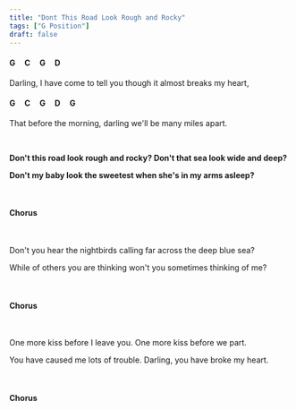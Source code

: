 ```yaml
---
title: "Dont This Road Look Rough and Rocky"
tags: ["G Position"]
draft: false
---
```


#### G &nbsp;&nbsp;&nbsp; C &nbsp;&nbsp;&nbsp; G &nbsp;&nbsp;&nbsp; D
Darling, I have come to tell you though it almost breaks my heart,
#### G &nbsp;&nbsp;&nbsp; C &nbsp;&nbsp;&nbsp; G &nbsp;&nbsp;&nbsp; D &nbsp;&nbsp;&nbsp; G 
That before the morning, darling we'll be many miles apart.

<br>

**Don't this road look rough and rocky? Don't that sea look wide and deep?**

**Don't my baby look the sweetest when she's in my arms asleep?**

<br>

#### Chorus

<br>

Don't you hear the nightbirds calling far across the deep blue sea?

While of others you are thinking won't you sometimes thinking of me?

<br>

#### Chorus

<br>

One more kiss before I leave you. One more kiss before we part.

You have caused me lots of trouble. Darling, you have broke my heart.

<br>

#### Chorus